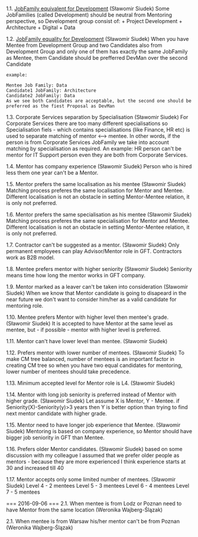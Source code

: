 1.1. [JobFamily equivalent for Development](#1)
    (Sławomir Siudek)
    Some JobFamilies (called Development) should be neutral from Mentoring perspective, so
    Development group consist of:
    + Project Development
    + Architecture
    + Digital
    + Data

1.2. [JobFamily equality for Development](#2)
    (Sławomir Siudek)
    When you have Mentee from Development Group and two Candidates also from Development Group and only one of them
    has exactly the same JobFamily as Mentee, them Candidate should be prefferred DevMan over the second Candidate

    example:

    Mentee Job Family: Data
    Candidate1 JobFamily: Architecture
    Candidate2 JobFamily: Data
    As we see both Candidates are acceptable, but the second one should be preferred as the fiest Proposal as DevMan

1.3. Corporate Services separation by Specialisation
  (Sławomir Siudek)
  For Corporate Services there are too many different specialisations
  so Specialisation fiels - which contains specialisations (like Finance, HR etc) is used
  to separate matching of mentor <--> mentee.
  In other words, if the person is from Corporate Services JobFamily
  we take into account matching by specialisation as required.
  An example: HR person can't be mentor for IT Support person even they
  are both from Corporate Services.

1.4. Mentor has company experience
  (Sławomir Siudek)
  Person who is hired less them one year can't be a Mentor.

1.5. Mentor prefers the same localisation as his mentee
  (Sławomir Siudek)
  Matching process preferes the same localisation for Mentor and Mentee.
  Different localisation is not an obstacle in setting Mentor-Mentee relation, it is only
  not preferred.

1.6. Mentor prefers the same specialisation as his mentee
  (Sławomir Siudek)
  Matching process preferes the same specialisation for Mentor and Mentee.
  Different localisation is not an obstacle in setting Mentor-Mentee relation, it is only
  not preferred.

1.7. Contractor can't be suggested as a mentor.
  (Sławomir Siudek)
  Only permanent employees can play Advisor/Mentor role in GFT. Contractors work as B2B model.

1.8. Mentee prefers mentor with higher seniority
  (Sławomir Siudek)
  Seniority means time how long the mentor works in GFT company.

1.9. Mentor marked as a leaver can't be taken into consideration
  (Sławomir Siudek)
  When we know that Mentor candidate is going to disapeard in the near future
  we don't want to consider him/her as a valid candidate for mentoring role.

1.10. Mentee prefers Mentor with higher level then mentee's grade.
  (Sławomir Siudek)
  It is accepted to have Mentor at the same level as mentee, but - if possible - mentor
  with higher level is preferred.

1.11. Mentor can't have lower level than mentee.
  (Sławomir Siudek)

1.12. Prefers mentor with lower number of mentees.
  (Sławomir Siudek)
  To make CM tree balanced, number of mentees is an important factor in creating CM tree
  so when you have two equal candidates for mentoring, lower number of mentees
  should take precedence.

1.13. Minimum accepted level for Mentor role is L4.
  (Sławomir Siudek)

1.14. Mentor with long job seniority is preferred instead of Mentor with higher grade.
  (Sławomir Siudek)
  Let assume X is Mentor, Y - Mentee. if Seniority(X)-Seniority(y)>3 years then Y is better option than
  trying to find next mentor candidate with higher grade.

1.15. Mentor need to have longer job experience that Mentee.
  (Sławomir Siudek)
  Mentoring is based on company experience, so Mentor should have bigger
  job seniority in GFT than Mentee.

1.16. Prefers older Mentor candidates.
  (Sławomir Siudek)
  based on some discussion with my colleague I assumed that we prefer older people
  as mentors - because they are more experienced
  I think experience starts at 30 and increased till 40

1.17. Mentor accepts only some limited number of mentees.
  (Sławomir Siudek)
  Level 4 - 2 mentees
  Level 5 - 3 mentees
  Level 6 - 4 mentees
  Level 7 - 5 mentees

=== 2016-09-06 ===
2.1. When mentee is from Lodz or Poznan need to have Mentor from the same location
  (Weronika Wajberg-Ślązak)

2.1. When mentee is from Warsaw his/her mentor can't be from Poznan
  (Weronika Wajberg-Ślązak)
